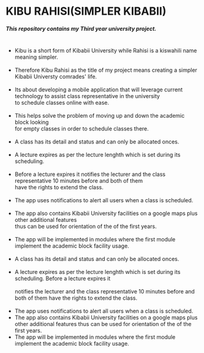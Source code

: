 # KIBU RAHISI(SIMPLER KIBABII)
##### This repository contains my Third year university project.<br><br> 
* Kibu is a short form of Kibabii University while Rahisi is a kiswahili name meaning simpler. <br><br>
* Therefore Kibu Rahisi as the title of my project means creating a simpler Kibabii Universty comrades' life.<br><br>
* Its about developing a mobile application that will leverage current technology to assist class representative in the university <br>
 to schedule classes online with ease. <br><br>
* This helps solve the problem of moving up and down the academic block looking<br>
for empty classes in order to schedule classes there. <br><br>
* A class has its detail and status and can only be allocated onces. <br><br>
* A lecture expires as per the lecture lenghth which is set during its scheduling. <br><br>
* Before a lecture expires it notifies the lecturer and the class representative 10 minutes before and both of them <br>
 have the rights to extend the class. <br><br>
* The app uses notifications to alert all users when a class is scheduled.<br><br>
* The app also contains Kibabii University facilities on a google maps plus other additional features <br>
thus can be used for orientation of the of the first years.<br><br>
* The app will be implemented in modules where the first module implement the academic block facility usage.<br><br>
* A class has its detail and status and can only be allocated onces.<br><br>
* A lecture expires as per the lecture lenghth which is set during its scheduling. Before a lecture expires it <br><br>
 notifies the lecturer and the class representative 10 minutes before and both of them have the rights to extend the class. <br><br>
* The app uses notifications to alert all users when a class is scheduled. <br>
* The app also contains Kibabii University facilities on a google maps plus other additional features
thus can be used for orientation of the of the first years. <br>
* The app will be implemented in modules where the first module implement the academic block facility usage.


